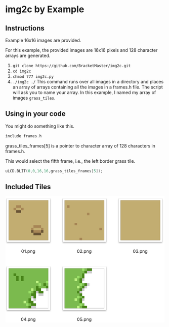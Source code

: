 # img2c by Example
## Instructions
Example 16x16 images are provided.

For this example, the provided images are 16x16 pixels and 128 character arrays are generated.

1. ```git clone https://github.com/BracketMaster/img2c.git```
2. ```cd img2c```
3. ```chmod 777 img2c.py```
4. ```./img2c ./``` This command runs over all images in a directory and places an array of arrays containing all the images in a frames.h file. The script will ask you to name your array. In this example, I named my array of images ```grass_tiles```.

## Using in your code
You might do something like this.
```c
include frames.h
```

grass_tiles_frames[5] is a pointer to character array of 128 characters in frames.h.

This would select the fifth frame, i.e., the left border grass tile.
```c
uLCD.BLIT(0,0,16,16,grass_tiles_frames[5]); 
```

## Included Tiles
![Tiles of Interest](preview.png)
